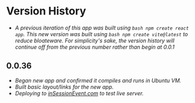 # Version History

- _A previous iteration of this app was built using `bash npm create react app`. This new version was built using `bash npm create vite@latest` to reduce bloateware. For simplicity's sake, the version history will continue off from the previous number rather than begin at 0.0.1_

## 0.0.36

- _Began new app and confirmed it compiles and runs in Ubuntu VM._
- _Built basic layout/links for the new app._
- _Deploying to [inSessionEvent.com](https://inSessionEvent.com) to test live server._
